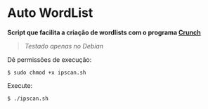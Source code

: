 # Auto WordList
**Script que facilita a criação de wordlists com o programa [Crunch](https://sourceforge.net/projects/crunch-wordlist/)**

> *Testado apenas no Debian*

Dê permissões de execução:
```
$ sudo chmod +x ipscan.sh
```
Execute:
```
$ ./ipscan.sh
```
